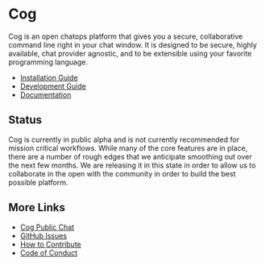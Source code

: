 # Cog

Cog is an open chatops platform that gives you a secure, collaborative command
line right in your chat window. It is designed to be secure, highly available,
chat provider agnostic, and to be extensible using your favorite programming
language.

* [Installation Guide](http://docs.operable.io/docs/installation)
* [Development Guide](https://github.com/operable/cog/blob/master/DEVELOP.md)
* [Documentation](http://docs.operable.io)

## Status 

Cog is currently in public alpha and is not currently recommended for mission
critical workflows. While many of the core features are in place, there are a
number of rough edges that we anticipate smoothing out over the next few
months. We are releasing it in this state in order to allow us to collaborate
in the open with the community in order to build the best possible platform.

## More Links

* [Cog Public Chat](http://slack.operable.io/)
* [GitHub Issues](https://github.com/operable/cog/issues)
* [How to Contribute](https://github.com/operable/cog/blob/master/CONTRIBUTING.md)
* [Code of Conduct](https://github.com/operable/cog/blob/master/CODE_OF_CONDUCT.md)
